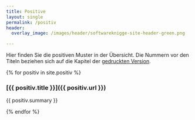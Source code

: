 ```yaml
---
title: Positive
layout: single
permalink: /positiv
header:
  overlay_image: /images/header/softwareknigge-site-header-green.png

---
```


Hier finden Sie die positiven Muster in der Übersicht.
Die Nummern vor den Titeln beziehen sich auf die Kapitel der
[gedruckten Version](https://www.amazon.de/Knigge-f%C3%BCr-Softwarearchitekten-Peter-Hruschka/dp/3868028064).


{% for positiv in site.positiv %}

### [{{ positiv.title }}]({{ positiv.url }})

{{ positiv.summary }}

{% endfor %}
